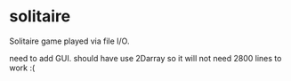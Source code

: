# solitaire
Solitaire game played via file I/O.

need to add GUI.
should have use 2Darray so it will not need 2800 lines to work :(

